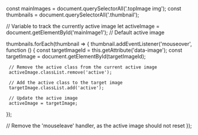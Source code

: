 

 const mainImages = document.querySelectorAll('.topImage img');
 const thumbnails = document.querySelectorAll('.thumbnail');
 
 // Variable to track the currently active image
 let activeImage = document.getElementById('mainImage1'); // Default active image
 
 thumbnails.forEach(thumbnail => {
   thumbnail.addEventListener('mouseover', function () {
     const targetImageId = this.getAttribute('data-image');
     const targetImage = document.getElementById(targetImageId);
 
     // Remove the active class from the current active image
     activeImage.classList.remove('active');
 
     // Add the active class to the target image
     targetImage.classList.add('active');
 
     // Update the active image
     activeImage = targetImage;
   });
 
   // Remove the 'mouseleave' handler, as the active image should not reset
 });

